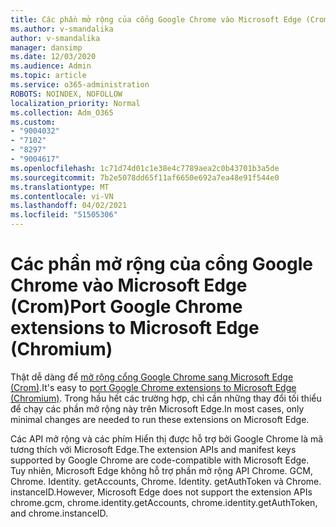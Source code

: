 ```yaml
---
title: Các phần mở rộng của cổng Google Chrome vào Microsoft Edge (Crom)
ms.author: v-smandalika
author: v-smandalika
manager: dansimp
ms.date: 12/03/2020
ms.audience: Admin
ms.topic: article
ms.service: o365-administration
ROBOTS: NOINDEX, NOFOLLOW
localization_priority: Normal
ms.collection: Adm_O365
ms.custom:
- "9004032"
- "7102"
- "8297"
- "9004617"
ms.openlocfilehash: 1c71d74d01c1e38e4c7789aea2c0b43701b3a5de
ms.sourcegitcommit: 7b2e5078dd65f11af6650e692a7ea48e91f544e0
ms.translationtype: MT
ms.contentlocale: vi-VN
ms.lasthandoff: 04/02/2021
ms.locfileid: "51505306"
---
```

# <a name="port-google-chrome-extensions-to-microsoft-edge-chromium"></a><span data-ttu-id="088f1-102">Các phần mở rộng của cổng Google Chrome vào Microsoft Edge (Crom)</span><span class="sxs-lookup"><span data-stu-id="088f1-102">Port Google Chrome extensions to Microsoft Edge (Chromium)</span></span>

<span data-ttu-id="088f1-103">Thật dễ dàng để [mở rộng cổng Google Chrome sang Microsoft Edge (Crom)](https://docs.microsoft.com/microsoft-edge/extensions-chromium/developer-guide/port-chrome-extension).</span><span class="sxs-lookup"><span data-stu-id="088f1-103">It's easy to [port Google Chrome extensions to Microsoft Edge (Chromium)](https://docs.microsoft.com/microsoft-edge/extensions-chromium/developer-guide/port-chrome-extension).</span></span> <span data-ttu-id="088f1-104">Trong hầu hết các trường hợp, chỉ cần những thay đổi tối thiểu để chạy các phần mở rộng này trên Microsoft Edge.</span><span class="sxs-lookup"><span data-stu-id="088f1-104">In most cases, only minimal changes are needed to run these extensions on Microsoft Edge.</span></span>

<span data-ttu-id="088f1-105">Các API mở rộng và các phím Hiển thị được hỗ trợ bởi Google Chrome là mã tương thích với Microsoft Edge.</span><span class="sxs-lookup"><span data-stu-id="088f1-105">The extension APIs and manifest keys supported by Google Chrome are code-compatible with Microsoft Edge.</span></span> <span data-ttu-id="088f1-106">Tuy nhiên, Microsoft Edge không hỗ trợ phần mở rộng API Chrome. GCM, Chrome. Identity. getAccounts, Chrome. Identity. getAuthToken và Chrome. instanceID.</span><span class="sxs-lookup"><span data-stu-id="088f1-106">However, Microsoft Edge does not support the extension APIs chrome.gcm, chrome.identity.getAccounts, chrome.identity.getAuthToken, and chrome.instanceID.</span></span>